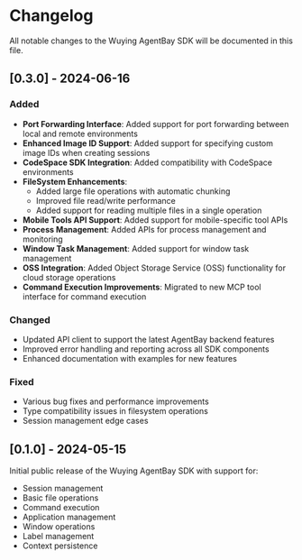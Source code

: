 # Changelog

All notable changes to the Wuying AgentBay SDK will be documented in this file.

## [0.3.0] - 2024-06-16

### Added

- **Port Forwarding Interface**: Added support for port forwarding between local and remote environments
- **Enhanced Image ID Support**: Added support for specifying custom image IDs when creating sessions
- **CodeSpace SDK Integration**: Added compatibility with CodeSpace environments
- **FileSystem Enhancements**:
  - Added large file operations with automatic chunking
  - Improved file read/write performance
  - Added support for reading multiple files in a single operation
- **Mobile Tools API Support**: Added support for mobile-specific tool APIs
- **Process Management**: Added APIs for process management and monitoring
- **Window Task Management**: Added support for window task management
- **OSS Integration**: Added Object Storage Service (OSS) functionality for cloud storage operations
- **Command Execution Improvements**: Migrated to new MCP tool interface for command execution

### Changed

- Updated API client to support the latest AgentBay backend features
- Improved error handling and reporting across all SDK components
- Enhanced documentation with examples for new features

### Fixed

- Various bug fixes and performance improvements
- Type compatibility issues in filesystem operations
- Session management edge cases

## [0.1.0] - 2024-05-15

Initial public release of the Wuying AgentBay SDK with support for:

- Session management
- Basic file operations
- Command execution
- Application management
- Window operations
- Label management
- Context persistence